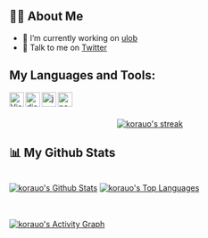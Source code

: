 ## 🙋‍♂️ About Me

- 🔭 I’m currently working on <a href="https://github.com/korauo/ulob">ulob</a>
- 💌 Talk to me on <a href="https://www.twitter.com/korauo">Twitter</a>

## My Languages and Tools:
<div>
<img align="left" alt="Visual Studio Code" width="26px" src="https://i.imgur.com/LwSdAlE.png" />
<img align="left" alt="discord.js" width="26px" src="https://i.imgur.com/SI1DZf3.png" />
<img align="left" alt="js" width="26px" src="https://i.imgur.com/3u1wzwE.png"/> 
<img align="left" alt="node.js" width="26px" src="https://i.imgur.com/tYLFZBh.png"/> <br><br>
  
<p align="center">
    <a href="https://github.com/SubhamRaoniar28/github-readme-streak-stats">
        <img title="🔥 Get streak stats for your profile at git.io/streak-stats" alt="korauo's streak" src="https://github-readme-streak-stats.herokuapp.com/?user=korauo&theme=black-ice&hide_border=true&stroke=0000&background=060A0CD0"/>
    </a>
</p>

  
## 📊 My Github Stats

  <br/>
    <a href="https://github.com/SubhamRaoniar28/github-readme-stats"><img alt="korauo's Github Stats" src="https://github-readme-stats.vercel.app/api?username=korauo&show_icons=true&count_private=true&theme=react&hide_border=true&bg_color=0D1117" /></a>
  <a href="https://github.com/SubhamRaoniar28/github-readme-stats"><img alt="korauo's Top Languages" src="https://github-readme-stats.vercel.app/api/top-langs/?username=korauo&langs_count=8&count_private=true&layout=compact&theme=react&hide_border=true&bg_color=0D1117" /></a>
  <br/>
 


<br/>
<br/>

<a href="https://github.com/SubhamRaoniar28/github-readme-activity-graph"><img alt="korauo's Activity Graph" src="https://activity-graph.herokuapp.com/graph?username=korauo&bg_color=0D1117&color=5BCDEC&line=5BCDEC&point=FFFFFF&hide_border=true" /></a>

<br/>
<br/>
 
  

